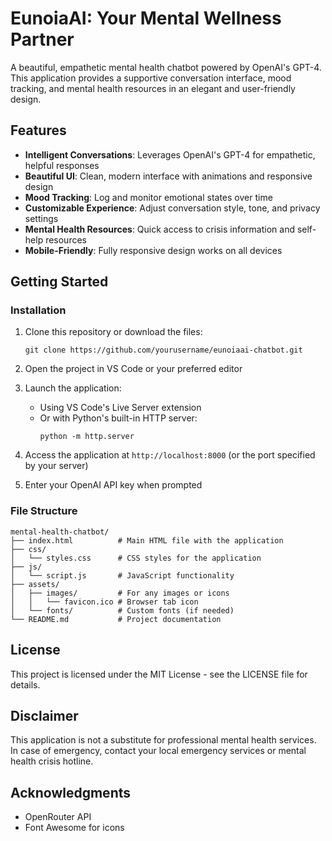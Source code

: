 # EunoiaAI: Your Mental Wellness Partner

A beautiful, empathetic mental health chatbot powered by OpenAI's GPT-4. This application provides a supportive conversation interface, mood tracking, and mental health resources in an elegant and user-friendly design.


## Features

- **Intelligent Conversations**: Leverages OpenAI's GPT-4 for empathetic, helpful responses
- **Beautiful UI**: Clean, modern interface with animations and responsive design
- **Mood Tracking**: Log and monitor emotional states over time
- **Customizable Experience**: Adjust conversation style, tone, and privacy settings
- **Mental Health Resources**: Quick access to crisis information and self-help resources
- **Mobile-Friendly**: Fully responsive design works on all devices

## Getting Started

### Installation

1. Clone this repository or download the files:
   ```
   git clone https://github.com/yourusername/eunoiaai-chatbot.git
   ```

2. Open the project in VS Code or your preferred editor

3. Launch the application:
   - Using VS Code's Live Server extension
   - Or with Python's built-in HTTP server:
     ```
     python -m http.server
     ```

4. Access the application at `http://localhost:8000` (or the port specified by your server)

5. Enter your OpenAI API key when prompted

### File Structure

```
mental-health-chatbot/
├── index.html          # Main HTML file with the application
├── css/
│   └── styles.css      # CSS styles for the application
├── js/
│   └── script.js       # JavaScript functionality
├── assets/
│   ├── images/         # For any images or icons
│   │   └── favicon.ico # Browser tab icon
│   └── fonts/          # Custom fonts (if needed)
└── README.md           # Project documentation
```

## License

This project is licensed under the MIT License - see the LICENSE file for details.

## Disclaimer

This application is not a substitute for professional mental health services. In case of emergency, contact your local emergency services or mental health crisis hotline.

## Acknowledgments

- OpenRouter API
- Font Awesome for icons
